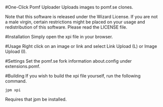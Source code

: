 #One-Click Pomf Uploader
Uploads images to pomf.se clones.

Note that this software is released under the Wizard License.
If you are not a male virgin, certain restrictions might be placed on your
usage and redistribution of this software.
Please read the LICENSE file.

#Installation
Simply open the xpi file in your browser.

#Usage
Right click on an image or link and select Link Upload (L) or Image Upload (I).

#Settings
Set the pomf.se fork information about.config under extensions.pomf.

#Building
If you wish to build the xpi file yourself, run the following command.
```
jpm xpi
```
Requires that jpm be installed.
